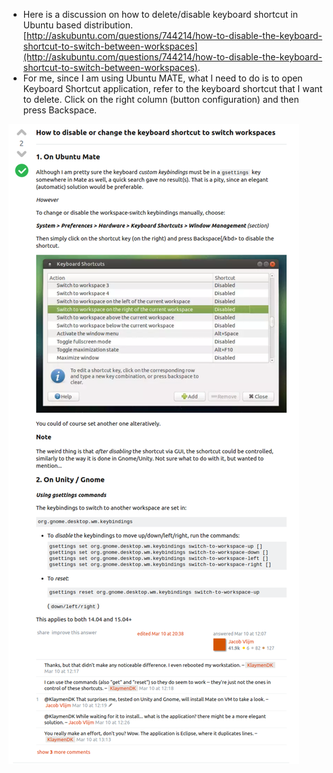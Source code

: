 * Here is a discussion on how to delete/disable keyboard shortcut in Ubuntu based distribution. [http://askubuntu.com/questions/744214/how-to-disable-the-keyboard-shortcut-to-switch-between-workspaces](http://askubuntu.com/questions/744214/how-to-disable-the-keyboard-shortcut-to-switch-between-workspaces).
* For me, since I am using Ubuntu MATE, what I need to do is to open Keyboard Shortcut application, refer to the keyboard shortcut that I want to delete. Click on the right column (button configuration) and then press Backspace.

![./20161127-0431-gmt+2-deleting-keyboard-shortcut-in-ubuntu-1.png](./20161127-0431-gmt+2-deleting-keyboard-shortcut-in-ubuntu-1.png)